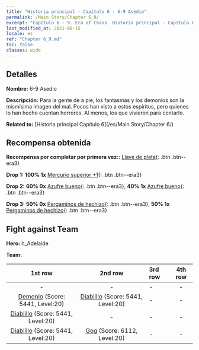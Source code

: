 ```yaml
---
title: "Historia principal - Capítulo 6 - 6-9 Asedio"
permalink: /Main Story/Chapter 6_9/
excerpt: "Capítulo 6 - 9. Era of Chaos  Historia principal - Capítulo 6_9. 6-9 Asedio"
last_modified_at: 2021-06-15
locale: es
ref: "Chapter 6_9.md"
toc: false
classes: wide
---
```


## Detalles

 **Nombre:** 6-9 Asedio

 **Descripción:** Para la gente de a pie, los fantasmas y los demonios son la mismísima imagen del mal. Pocos han visto a estos espíritus, pero quienes lo han hecho cuentan horrores. Al menos, los que vivieron para contarlo.

 **Related to:** [Historia principal Capítulo 6](/es/Main Story/Chapter 6/)

## Recompensa obtenida

 **Recompensa por completar por primera vez::** [Llave de plata](/ItemsES/con_693/){: .btn .btn--era3}

 **Drop 1:** **100% 1x** [Mercurio superior +1](/ItemsES/mat_21/){: .btn .btn--era3}

 **Drop 2:** **60% 0x** [Azufre bueno](/ItemsES/mat_15/){: .btn .btn--era3}, **40% 1x** [Azufre bueno](/ItemsES/mat_15/){: .btn .btn--era3}

 **Drop 3:** **50% 0x** [Pergaminos de hechizo](/ItemsES/con_694/){: .btn .btn--era3}, **50% 1x** [Pergaminos de hechizo](/ItemsES/con_694/){: .btn .btn--era3}


## Fight against Team
 **Hero:** h_Adelaide

 **Team:**


  | 1st row | 2nd row | 3rd row | 4th row |
  |:----:|:----:|:----|:----:|
  | - | - | - | - |
  | [Demonio](/es/units/Demon/) (Score: 5441, Level:20)  | [Diablillo](/es/units/Imp/) (Score: 5441, Level:20)  | - | - |
  | [Diablillo](/es/units/Imp/) (Score: 5441, Level:20)  | - | - | - |
  | [Diablillo](/es/units/Imp/) (Score: 5441, Level:20)  | [Gog](/es/units/Gog/) (Score: 6112, Level:20)  | - | - |


